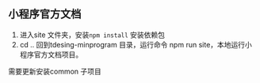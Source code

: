 
## 小程序官方文档

1. 进入site 文件夹，安装`npm install` 安装依赖包 
2. cd .. 回到tdesing-minprogram 目录，运行命令 npm run site，本地运行小程序官方文档项目。

需要更新安装common 子项目
